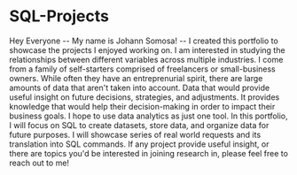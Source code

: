 # SQL-Projects
Hey Everyone -- My name is Johann Somosa! -- I created this portfolio to showcase the projects I enjoyed working on. I am interested in studying the relationships between different variables across multiple industries. I come from a family of self-starters comprised of freelancers or small-business owners. While often they have an entreprenurial spirit, there are large amounts of data that aren't taken into account. Data that would provide useful insight on future decisions, strategies, and adjustments. It provides knowledge that would help their decision-making in order to impact their business goals. I hope to use data analytics as just one tool. In this portfolio, I will focus on SQL to create datasets, store data, and organize data for future purposes. I will showcase series of real world requests and its translation into SQL commands. If any project provide useful insight, or there are topics you'd be interested in joining research in, please feel free to reach out to me!
